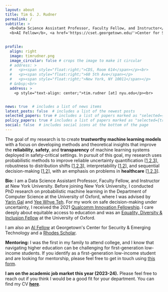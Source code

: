 ```yaml
---
layout: about
title: Tim G. J. Rudner
permalink: /
subtitle: >
  <b>Data Science Assistant Professor, Faculty Fellow, and Instructor</b>, <a href='https://cds.nyu.edu/'>Center for Data Science</a>, New York University<br>
  <b>AI Fellow</b>, <a href='https://cset.georgetown.edu/'>Center for Security & Emerging Technology</a>, Georgetown University<br>
  

profile:
  align: right
  image: timrudner.png
  image_circular: false # crops the image to make it circular
  # address: >
  #   <p><span style="float:right;">CDS, Room 614</span></p><br>
  #   <p><span style="float:right;">60 5th Ave</span></p>
  #   <p><span style="float:right;">New York, NY 10011</span></p>
  # &nbsp;<br>
  address: >
    <p style="text-align: center;">tim.rudner [at] nyu.edu</p><br>


news: true  # includes a list of news items
latest_posts: false  # includes a list of the newest posts
selected_papers: true # includes a list of papers marked as "selected={true}"
policy_papers: true # includes a list of papers marked as "selected={true}"
social: false  # includes social icons at the bottom of the page
---
```


The goal of my research is to create **trustworthy machine learning models** with <nobr>a focus</nobr> on developing methods and theoretical insights that improve the **reliability**, **safety**, and **transparency** of machine learning systems deployed in safety-critical settings.
In pursuit of this goal, my research uses probabilistic methods to improve reliable uncertainty quantification [<a href="https://timrudner.com/fseb" target="_blank">1</a>,<a href="https://timrudner.com/uap" target="_blank">2</a>,<a href="https://timrudner.com/fsvi" target="_blank">3</a>], robustness to distribution shifts [<a href="https://timrudner.com/gap" target="_blank">1</a>,<a href="https://timrudner.com/plex" target="_blank">2</a>,<a href="https://timrudner.com/retina" target="_blank">3</a>], interpretability [<a href="https://timrudner.com/m2ib" target="_blank">1</a>,[2](https://timrudner.com/fsmap)], and sequential decision-making [[1](https://timrudner.com/odrl),[2](https://timrudner.com/sfsvi)], with an emphasis on problems in **healthcare** [[1](https://timrudner.com/qsavi),[2](https://timrudner.com/nos),[3](https://timrudner.com/m2d2)].

<!-- The goal of my research is to develop methods and theoretical insights that enable the **safe deployment of machine learning systems** in safety-critical settings by drawing on tools from **probabilistic machine learning**. <nobr>I am</nobr>
 particularly interested in
 - reliable uncertainty quantification in deep learning [[1](https://openreview.net/pdf?id=9EndFTDiqh),[2](https://timrudner.com/fseb/Rudner2023_Function-Space_Regularization_in_Neural_Networks-_A_Probabilistic_Perspective.pdf),[3](https://openreview.net/pdf?id=OQs0pLKGGpS)]
 - robustness to distribution shifts [[1](https://arxiv.org/pdf/2207.07411.pdf),[2](https://arxiv.org/pdf/2211.12717.pdf)]
 - AI-assisted clinical decision-making and drug discovery [[1](https://proceedings.mlr.press/v202/klarner23a/klarner23a.pdf),[2](https://openreview.net/pdf?id=MfiK69Ga6p)]
 - sequential decision-making [[1](https://arxiv.org/pdf/2104.10190.pdf),[2](https://proceedings.mlr.press/v162/rudner22a/rudner22a.pdf)] -->

**Bio:** I am a Data Science Assistant Professor, Faculty Fellow, and Instructor at New York University. Before joining New York University, I conducted PhD research on probabilistic machine learning in the Department of Computer Science at the University of Oxford, where I was advised by [<nobr>Yarin Gal</nobr>](https://www.cs.ox.ac.uk/people/yarin.gal) and [Yee Whye Teh](http://csml.stats.ox.ac.uk/people/teh). For my work on safe decision-making under uncertainty, I received the 2021 [Qualcomm Innovation Fellowship](https://www.qualcomm.com/news/releases/2021/07/26/qualcomm-innovation-fellowship-europe-rewards-excellent-young-researchers). I care deeply about equitable access to education and was an [Equality, Diversity & Inclusion Fellow](https://www.mpls.ox.ac.uk/equality-and-diversity/mpls-ed-i-fellows) at the University of Oxford.

I am also an [AI Fellow](https://cset.georgetown.edu) at Georgetown's Center for Security & Emerging Technology and a [Rhodes Scholar](https://www.rhodeshouse.ox.ac.uk/).

**Mentoring:** I was the first in my family to attend college, and I know that navigating higher education can be challenging for first-generation low-income students. If you identify as a first-generation low-income student and are looking for mentorship, please feel free to get in touch using [this form](https://forms.gle/DbHU2m5Ws7iVEjKi9).

**I am on the academic job market this year (2023-24).** Please feel free to reach out if you think I would be a good fit for your department. You can find my CV **[here](https://timrudner.com/cv)**.